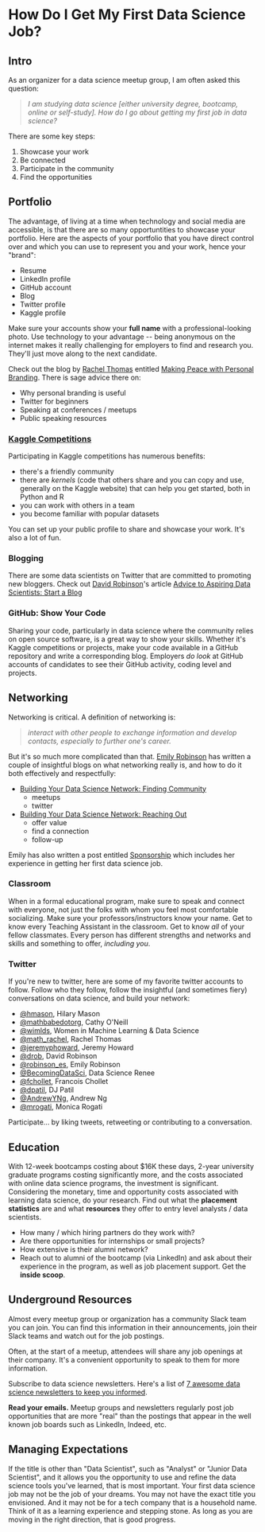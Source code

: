 # How Do I Get My First Data Science Job?

## Intro
As an organizer for a data science meetup group, I am often asked this question:  
>*I am studying data science [either university degree, bootcamp, online or self-study].  How do I go about getting my first job in data science?*

There are some key steps:  
1.  Showcase your work
2.  Be connected
3.  Participate in the community
4.  Find the opportunities

## Portfolio
The advantage, of living at a time when technology and social media are accessible, is that there are so many opportuntities to showcase your portfolio.  Here are the aspects of your portfolio that you have direct control over and which you can use to represent you and your work, hence your "brand":  
- Resume
- LinkedIn profile
- GitHub account
- Blog
- Twitter profile
- Kaggle profile

Make sure your accounts show your **full name** with a professional-looking photo.  Use technology to your advantage -- being anonymous on the internet makes it really challenging for employers to find and research you.  They'll just move along to the next candidate.  

Check out the blog by [Rachel Thomas](https://twitter.com/math_rachel) entitled [Making Peace with Personal Branding](http://www.fast.ai/2017/12/18/personal-brand/).  There is sage advice there on:  
- Why personal branding is useful
- Twitter for beginners
- Speaking at conferences / meetups
- Public speaking resources

### [Kaggle Competitions](https://www.kaggle.com/competitions)
Participating in Kaggle competitions has numerous benefits:  
- there's a friendly community
- there are *kernels* (code that others share and you can copy and use, generally on the Kaggle website) that can help you get started, both in Python and R
- you can work with others in a team
- you become familiar with popular datasets

You can set up your public profile to share and showcase your work.  It's also a lot of fun.  

### Blogging
There are some data scientists on Twitter that are committed to promoting new bloggers.  Check out [David Robinson](https://twitter.com/drob)'s article [Advice to Aspiring Data Scientists: Start a Blog](http://varianceexplained.org/r/start-blog/)

### GitHub: Show Your Code
Sharing your code, particularly in data science where the community relies on open source software, is a great way to show your skills.  Whether it's Kaggle competitions or projects, make your code available in a GitHub repository and write a corresponding blog.  Employers *do look* at GitHub accounts of candidates to see their GitHub activity, coding level and projects.  


## Networking
Networking is critical.  A definition of networking is:  
>*interact with other people to exchange information and develop contacts, especially to further one's career.*   

But it's so much more complicated than that.  [Emily Robinson](https://twitter.com/robinson_es) has written a couple of insightful blogs on what networking really is, and how to do it both effectively and respectfully:  
- [Building Your Data Science Network: Finding Community](https://robinsones.github.io/Building-Your-Data-Science-Network-Finding-Community/)
  - meetups
  - twitter
- [Building Your Data Science Network: Reaching Out](https://robinsones.github.io/Building-Your-Data-Science-Network-Reaching-Out/)
  - offer value
  - find a connection
  - follow-up

Emily has also written a post entitled [Sponsorship](https://robinsones.github.io/The-Importance-of-Sponsorship/) which includes her experience in getting her first data science job.  

### Classroom
When in a formal educational program, make sure to speak and connect with everyone, not just the folks with whom you feel most comfortable socializing.  Make sure your professors/instructors know your name.  Get to know every Teaching Assistant in the classroom.  Get to know *all* of your fellow classmates.  Every person has different strengths and networks and skills and something to offer, *including you*. 

### Twitter
If you're new to twitter, here are some of my favorite twitter accounts to follow.  Follow who they follow, follow the insightful (and sometimes fiery) conversations on data science, and build your network:  
- [@hmason](https://twitter.com/hmason), Hilary Mason
- [@mathbabedotorg](https://twitter.com/mathbabedotorg), Cathy O'Neill
- [@wimlds](https://twitter.com/wimlds), Women in Machine Learning & Data Science
- [@math_rachel](https://twitter.com/math_rachel), Rachel Thomas
- [@jeremyphoward](https://twitter.com/jeremyphoward), Jeremy Howard
- [@drob](https://twitter.com/drob), David Robinson
- [@robinson_es](https://twitter.com/robinson_es), Emily Robinson
- [@BecomingDataSci](https://twitter.com/BecomingDataSci), Data Science Renee
- [@fchollet](https://twitter.com/fchollet), Francois Chollet
- [@dpatil](https://twitter.com/dpatil), DJ Patil
- [@AndrewYNg](https://twitter.com/AndrewYNg), Andrew Ng
- [@mrogati](https://twitter.com/mrogati), Monica Rogati

Participate... by liking tweets, retweeting or contributing to a conversation.  


## Education
With 12-week bootcamps costing about $16K these days, 2-year university graduate programs costing significantly more, and the costs associated with online data science programs, the investment is significant.  Considering the monetary, time and opportunity costs associated with learning data science, do your research.  Find out what the **placement statistics** are and what **resources** they offer to entry level analysts / data scientists.  
- How many / which hiring partners do they work with?
- Are there opportunities for internships or small projects?  
- How extensive is their alumni network?  
- Reach out to alumni of the bootcamp (via LinkedIn) and ask about their experience in the program, as well as job placement support.  Get the **inside scoop**.    


## Underground Resources
Almost every meetup group or organization has a community Slack team you can join.  You can find this information in their announcements, join their Slack teams and watch out for the job postings.  

Often, at the start of a meetup, attendees will share any job openings at their company.  It's a convenient opportunity to speak to them for more information.  

Subscribe to data science newsletters.  Here's a list of [7 awesome data science newsletters to keep you informed](https://www.dataquest.io/blog/data-science-newsletters/).

**Read your emails.**  Meetup groups and newsletters regularly post job opportunities that are more "real" than the postings that appear in the well known job boards such as LinkedIn, Indeed, etc. 


## Managing Expectations
If the title is other than "Data Scientist", such as "Analyst" or "Junior Data Scientist", and it allows you the opportunity to use and refine the data science tools you've learned, that is most important.  Your first data science job may not be the job of your dreams.  You may not have the exact title you envisioned.  And it may not be for a tech company that is a household name.  Think of it as a learning experience and stepping stone.  As long as you are moving in the right direction, that is good progress.  


